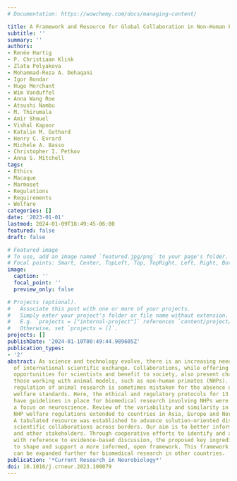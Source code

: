 ```yaml
---
# Documentation: https://wowchemy.com/docs/managing-content/

title: A Framework and Resource for Global Collaboration in Non-Human Primate Neuroscience
subtitle: ''
summary: ''
authors:
- Renée Hartig
- P. Christiaan Klink
- Zlata Polyakova
- Mohammad-Reza A. Dehaqani
- Igor Bondar
- Hugo Merchant
- Wim Vanduffel
- Anna Wang Roe
- Atsushi Nambu
- M. Thirumala
- Amir Shmuel
- Vishal Kapoor
- Katalin M. Gothard
- Henry C. Evrard
- Michele A. Basso
- Christopher I. Petkov
- Anna S. Mitchell
tags:
- Ethics
- Macaque
- Marmoset
- Regulations
- Requirements
- Welfare
categories: []
date: '2023-01-01'
lastmod: 2024-01-09T18:49:45-06:00
featured: false
draft: false

# Featured image
# To use, add an image named `featured.jpg/png` to your page's folder.
# Focal points: Smart, Center, TopLeft, Top, TopRight, Left, Right, BottomLeft, Bottom, BottomRight.
image:
  caption: ''
  focal_point: ''
  preview_only: false

# Projects (optional).
#   Associate this post with one or more of your projects.
#   Simply enter your project's folder or file name without extension.
#   E.g. `projects = ["internal-project"]` references `content/project/deep-learning/index.md`.
#   Otherwise, set `projects = []`.
projects: []
publishDate: '2024-01-10T00:49:44.989605Z'
publication_types:
- '2'
abstract: As science and technology evolve, there is an increasing need for promotion
  of international scientific exchange. Collaborations, while offering substantial
  opportunities for scientists and benefit to society, also present challenges for
  those working with animal models, such as non-human primates (NHPs). Diversity in
  regulation of animal research is sometimes mistaken for the absence of common international
  welfare standards. Here, the ethical and regulatory protocols for 13 countries that
  have guidelines in place for biomedical research involving NHPs were assessed with
  a focus on neuroscience. Review of the variability and similarity in trans-national
  NHP welfare regulations extended to countries in Asia, Europe and North America.
  A tabulated resource was established to advance solution-oriented discussions and
  scientific collaborations across borders. Our aim is to better inform the public
  and other stakeholders. Through cooperative efforts to identify and analyze information
  with reference to evidence-based discussion, the proposed key ingredients may help
  to shape and support a more informed, open framework. This framework and resource
  can be expanded further for biomedical research in other countries.
publication: '*Current Research in Neurobiology*'
doi: 10.1016/j.crneur.2023.100079
---
```

